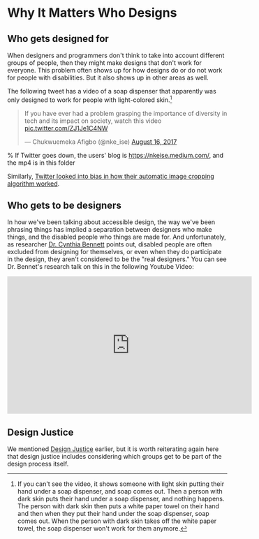 # Why It Matters Who Designs

## Who gets designed for
When designers and programmers don't think to take into account different groups of people, then they might make designs that don't work for everyone. This problem often shows up for how designs do or do not work for people with disabilities. But it also shows up in other areas as well.

The following tweet has a video of a soap dispenser that apparently was only designed to work for people with light-colored skin.[^soap_video]

[^soap_video]: If you can't see the video, it shows someone with light skin putting their hand under a soap dispenser, and soap comes out. Then a person with dark skin puts their hand under a soap dispenser, and nothing happens. The person with dark skin then puts a white paper towel on their hand and then when they put their hand under the soap dispenser, soap comes out. When the person with dark skin takes off the white paper towel, the soap dispenser won't work for them anymore.

<blockquote class="twitter-tweet"><p lang="en" dir="ltr">If you have ever had a problem grasping the importance of diversity in tech and its impact on society, watch this video <a href="https://t.co/ZJ1Je1C4NW">pic.twitter.com/ZJ1Je1C4NW</a></p>&mdash; Chukwuemeka Afigbo (@nke_ise) <a href="https://twitter.com/nke_ise/status/897756900753891328?ref_src=twsrc%5Etfw">August 16, 2017</a></blockquote> <script async src="https://platform.twitter.com/widgets.js" charset="utf-8"></script>

% If Twitter goes down, the users' blog is https://nkeise.medium.com/, and the mp4 is in this folder
<br>

Similarly, [Twitter looked into bias in how their automatic image cropping algorithm worked](https://blog.twitter.com/engineering/en_us/topics/insights/2021/sharing-learnings-about-our-image-cropping-algorithm).


## Who gets to be designers
In how we've been talking about accessible design, the way we've been phrasing things has implied a separation between designers who make things, and the disabled people who things are made for. And unfortunately, as researcher [Dr. Cynthia Bennett](https://www.bennettc.com/) points out, disabled people are often excluded from designing for themselves, or even when they do participate in the design, they aren't considered to be the "real designers." You can see Dr. Bennet's research talk on this in the following Youtube Video:

<iframe width="560" height="315" src="https://www.youtube.com/embed/2dG_919Nyeo" title="YouTube video player" frameborder="0" allow="accelerometer; autoplay; clipboard-write; encrypted-media; gyroscope; picture-in-picture" allowfullscreen></iframe>

## Design Justice
We mentioned [Design Justice](https://design-justice.pubpub.org/) earlier, but it is worth reiterating again here that design justice includes considering which groups get to be part of the design process itself.